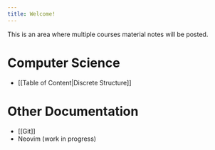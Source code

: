 ```yaml
---
title: Welcome!
---
```


This is an area where multiple courses material notes will be posted.


# Computer Science
- [[Table of Content|Discrete Structure]]

# Other Documentation

- [[Git]]
- Neovim (work in progress)

